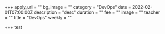 +++
apply_url = ""
bg_image = ""
category = "DevOps"
date = 2022-02-01T07:00:00Z
description = "desc"
duration = ""
fee = ""
image = ""
teacher = ""
title = "DevOps"
weekly = ""

+++
test